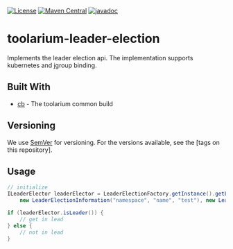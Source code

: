 [![License](https://img.shields.io/github/license/toolarium/toolarium-leader-election)](https://github.com/toolarium/toolarium-leader-election/blob/master/LICENSE)
[![Maven Central](https://img.shields.io/maven-central/v/com.github.toolarium/toolarium-leader-election/0.8.0)](https://search.maven.org/artifact/com.github.toolarium/toolarium-leader-election/0.8.0/jar)
[![javadoc](https://javadoc.io/badge2/com.github.toolarium/toolarium-leader-election/javadoc.svg)](https://javadoc.io/doc/com.github.toolarium/toolarium-leader-election)

# toolarium-leader-election

Implements the leader election api. The implementation supports kubernetes and jgroup binding.


## Built With

* [cb](https://github.com/toolarium/common-build) - The toolarium common build

## Versioning

We use [SemVer](http://semver.org/) for versioning. For the versions available, see the [tags on this repository]. 


## Usage

```java
// initialize
ILeaderElector leaderElector = LeaderElectionFactory.getInstance().getLeaderElection(
    new LeaderElectionInformation("namespace", "name", "test"), new LeaderElectionConfiguration(10 /* duration of 10 seconds */));

if (leaderElector.isLeader()) {
    // get in lead
} else {
    // not in lead
}
```
